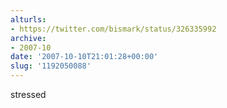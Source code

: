 ```yaml
---
alturls:
- https://twitter.com/bismark/status/326335992
archive:
- 2007-10
date: '2007-10-10T21:01:28+00:00'
slug: '1192050088'
---
```


stressed

